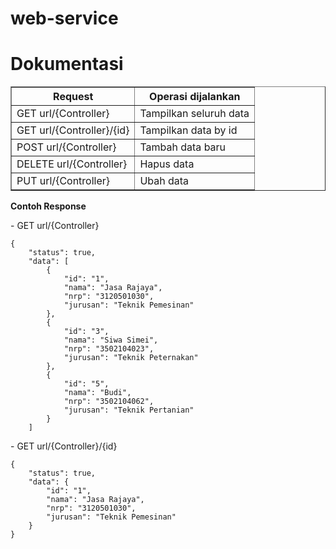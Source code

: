 # web-service

# Dokumentasi

<table border="1px" style="border-collapse:collapse;">
        <tr>
            <th>Request</th>
            <th>Operasi dijalankan</th>
        </tr>
        <tr>
            <td>GET url/{Controller}</td>
            <td>Tampilkan seluruh data</td>
        </tr>
        <tr>
            <td>GET url/{Controller}/{id}</td>
            <td>Tampilkan data by id</td>
        </tr>
        <tr>
            <td>POST url/{Controller}</td>
            <td>Tambah data baru</td>
        </tr>
        <tr>
            <td>DELETE url/{Controller}</td>
            <td>Hapus data</td>
        </tr>
        <tr>
            <td>PUT url/{Controller}</td>
            <td>Ubah data</td>
        </tr>
    </table>

<b>Contoh Response</b>
<p> - GET url/{Controller}</p>

```
{
    "status": true,
    "data": [
        {
            "id": "1",
            "nama": "Jasa Rajaya",
            "nrp": "3120501030",
            "jurusan": "Teknik Pemesinan"
        },
        {
            "id": "3",
            "nama": "Siwa Simei",
            "nrp": "3502104023",
            "jurusan": "Teknik Peternakan"
        },
        {
            "id": "5",
            "nama": "Budi",
            "nrp": "3502104062",
            "jurusan": "Teknik Pertanian"
        }
    ]
```



<p> - GET url/{Controller}/{id}</p>

```
{
    "status": true,
    "data": {
        "id": "1",
        "nama": "Jasa Rajaya",
        "nrp": "3120501030",
        "jurusan": "Teknik Pemesinan"
    }
}
```

